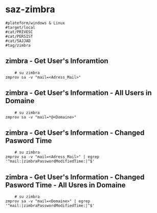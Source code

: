 # saz-zimbra
```
#plateform/windows & Linux
#target/local
#cat/PRIVESC
#cat/PERSIST
#cat/SAJJAD
#tag/zimbra
```

## zimbra - Get User's Inforamtion 
```
    # su zimbra
zmprov sa -v "mail=<Adress_Mail>" 
```


## zimbra - Get User's Information -  All Users in Domaine
```
    # su zimbra
zmprov sa -v "mail=*@<Domaine>" 
```

## zimbra - Get User's Information - Changed Pasword Time
```
    # su zimbra
zmprov sa -v "mail=<Adress_Mail>" | egrep '^mail:|zimbraPasswordModifiedTime:|^$'
```


## zimbra - Get User's Information - Changed Pasword Time - All Usres in Domaine
```
    # su zimbra
zmprov sa -v "mail=<Domaine>" | egrep '^mail:|zimbraPasswordModifiedTime:|^$'
```

